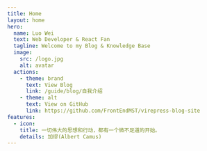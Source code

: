 ```yaml
---
title: Home
layout: home
hero:
  name: Luo Wei
  text: Web Developer & React Fan
  tagline: Welcome to my Blog & Knowledge Base
  image:
    src: /logo.jpg
    alt: avatar
  actions:
    - theme: brand
      text: View Blog
      link: /guide/blog/自我介绍
    - theme: alt
      text: View on GitHub
      link: https://github.com/FrontEndMST/virepress-blog-site
features:
  - icon:
    title: 一切伟大的思想和行动，都有一个微不足道的开始。
    details: 加缪(Albert Camus)
---
```

